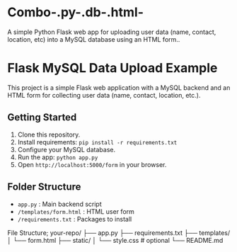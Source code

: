# Combo-.py-.db-.html-
A simple Python Flask web app for uploading user data (name, contact, location, etc) into a MySQL database using an HTML form..


# Flask MySQL Data Upload Example

This project is a simple Flask web application with a MySQL backend and an HTML form for collecting user data (name, contact, location, etc.).

## Getting Started

1. Clone this repository.
2. Install requirements: `pip install -r requirements.txt`
3. Configure your MySQL database.
4. Run the app: `python app.py`
5. Open `http://localhost:5000/form` in your browser.

## Folder Structure

- `app.py` : Main backend script
- `/templates/form.html` : HTML user form
- `/requirements.txt` : Packages to install


File Structure;
your-repo/
├── app.py
├── requirements.txt
├── templates/
│   └── form.html
├── static/
│   └── style.css  # optional
└── README.md
